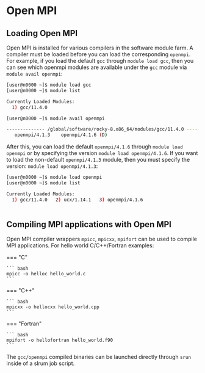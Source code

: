 # Open MPI

## Loading Open MPI

Open MPI is installed for various compilers in the software module farm. A compiler must be loaded before you can load the corresponding `openmpi`. For example, if you load the default `gcc` through `module load gcc`, then you can see which openmpi modules are available under the `gcc` module via `module avail openmpi`:

``` bash
[user@n0000 ~]$ module load gcc
[user@n0000 ~]$ module list

Currently Loaded Modules:
  1) gcc/11.4.0

[user@n0000 ~]$ module avail openmpi

-------------- /global/software/rocky-8.x86_64/modules/gcc/11.4.0 -----------
   openmpi/4.1.3    openmpi/4.1.6 (D)
```

After this, you can load the default `openmpi/4.1.6` through `module load openmpi` or by specifying the version `module load openmpi/4.1.6`. If you want to load the non-default `openmpi/4.1.3` module, then you must specify the version: `module load openmpi/4.1.3`:

``` bash
[user@n0000 ~]$ module load openmpi
[user@n0000 ~]$ module list

Currently Loaded Modules:
  1) gcc/11.4.0   2) ucx/1.14.1   3) openmpi/4.1.6
  
```

## Compiling MPI applications with Open MPI

Open MPI compiler wrappers `mpicc`, `mpicxx`, `mpifort` can be used to compile MPI applications. For hello world C/C++/Fortran examples:

=== "C"

    ``` bash
    mpicc -o helloc hello_world.c
    ```

=== "C++"

    ``` bash
    mpicxx -o hellocxx hello_world.cpp
    ```

=== "Fortran"

    ``` bash
    mpifort -o hellofortran hello_world.f90
    ```

The `gcc/openmpi` compiled binaries can be launched directly through `srun` inside of a slrum job script.
